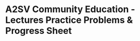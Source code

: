 A2SV Community Education - Lectures Practice Problems & Progress Sheet
=====================================================

